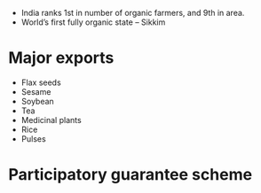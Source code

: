 - India ranks 1st in number of organic farmers, and 9th in area.
- World’s first fully organic state – Sikkim
# Major exports
- Flax seeds
- Sesame
- Soybean
- Tea
- Medicinal plants
- Rice
- Pulses
# Participatory guarantee scheme
